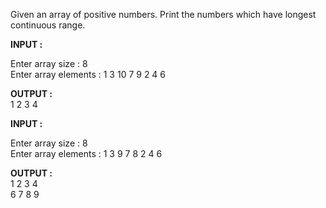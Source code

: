 Given an array of positive numbers. Print the numbers which have longest continuous range.<br>

<b>INPUT :</b> <br>

Enter array size : 8 <br> 
Enter array elements : 1 3 10 7 9 2 4 6<br> 


<b>OUTPUT :</b> <br>
1 2 3 4<br>

<b>INPUT :</b><br> 

Enter array size : 8 <br>
Enter array elements : 1 3 9 7 8 2 4 6 <br>

<b>OUTPUT :</b> <br>
1 2 3 4 <br>
6 7 8 9 <br>





